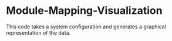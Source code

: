 Module-Mapping-Visualization
============================

This code takes a system configuration and generates a graphical representation of the data.
